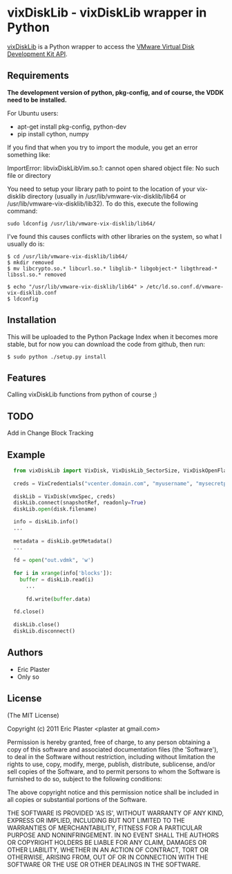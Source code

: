 
# vixDiskLib - vixDiskLib wrapper in Python

  [vixDiskLib](http://xuru.github.com/vixDiskLib) is a Python wrapper to access the [VMware Virtual Disk Development Kit API](http://communities.vmware.com/community/developer/forums/vddk).

## Requirements

**The development version of python, pkg-config, and of course, the VDDK need to be installed.**

For Ubuntu users:

* apt-get install pkg-config, python-dev
* pip install cython, numpy

If you find that when you try to import the module, you get an error something like:

ImportError: libvixDiskLibVim.so.1: cannot open shared object file: No such file or directory

You need to setup your library path to point to the location of your vix-disklib directory (usually in /usr/lib/vmware-vix-disklib/lib64 or /usr/lib/vmware-vix-disklib/lib32).  To do this, execute the following command:

```
sudo ldconfig /usr/lib/vmware-vix-disklib/lib64/
```
  
I've found this causes conflicts with other libraries on the system, so what I usually do is:

```
$ cd /usr/lib/vmware-vix-disklib/lib64/
$ mkdir removed
$ mv libcrypto.so.* libcurl.so.* libglib-* libgobject-* libgthread-* libssl.so.* removed

$ echo "/usr/lib/vmware-vix-disklib/lib64" > /etc/ld.so.conf.d/vmware-vix-disklib.conf
$ ldconfig
```

## Installation

This will be uploaded to the Python Package Index when it becomes more stable, but for now you can download the code from github, then run:

```
$ sudo python ./setup.py install
```

## Features

Calling vixDiskLib functions from python of course ;)

## TODO

Add in Change Block Tracking
    
## Example

```python
  from vixDiskLib import VixDisk, VixDiskLib_SectorSize, VixDiskOpenFlags, VixCredentials
    
  creds = VixCredentials("vcenter.domain.com", "myusername", "mysecretpassword")
    
  diskLib = VixDisk(vmxSpec, creds)
  diskLib.connect(snapshotRef, readonly=True)
  diskLib.open(disk.filename)

  info = diskLib.info()
  ...
    
  metadata = diskLib.getMetadata()
  ...
    
  fd = open("out.vdmk", 'w')
    
  for i in xrange(info['blocks']):
    buffer = diskLib.read(i)
      ...
        
      fd.write(buffer.data)
    
  fd.close()
    
  diskLib.close()
  diskLib.disconnect()
```

## Authors

* Eric Plaster
* Only so


## License 

(The MIT License)

Copyright (c) 2011 Eric Plaster &lt;plaster at gmail.com&gt;

Permission is hereby granted, free of charge, to any person obtaining
a copy of this software and associated documentation files (the
'Software'), to deal in the Software without restriction, including
without limitation the rights to use, copy, modify, merge, publish,
distribute, sublicense, and/or sell copies of the Software, and to
permit persons to whom the Software is furnished to do so, subject to
the following conditions:

The above copyright notice and this permission notice shall be
included in all copies or substantial portions of the Software.

THE SOFTWARE IS PROVIDED 'AS IS', WITHOUT WARRANTY OF ANY KIND,
EXPRESS OR IMPLIED, INCLUDING BUT NOT LIMITED TO THE WARRANTIES OF
MERCHANTABILITY, FITNESS FOR A PARTICULAR PURPOSE AND NONINFRINGEMENT.
IN NO EVENT SHALL THE AUTHORS OR COPYRIGHT HOLDERS BE LIABLE FOR ANY
CLAIM, DAMAGES OR OTHER LIABILITY, WHETHER IN AN ACTION OF CONTRACT,
TORT OR OTHERWISE, ARISING FROM, OUT OF OR IN CONNECTION WITH THE
SOFTWARE OR THE USE OR OTHER DEALINGS IN THE SOFTWARE.
